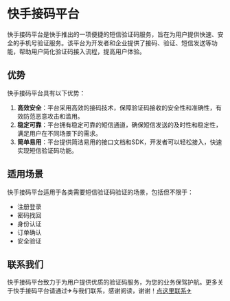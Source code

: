 # 快手接码平台

快手接码平台是快手推出的一项便捷的短信验证码服务，旨在为用户提供快速、安全的手机号验证服务。该平台为开发者和企业提供了接码、验证、短信发送等功能，帮助用户简化验证码接入流程，提高用户体验。

## 优势

快手接码平台具有以下优势：

1. **高效安全**：平台采用高效的接码技术，保障验证码接收的安全性和准确性，有效防范恶意攻击和滥用。
2. **稳定可靠**：平台拥有稳定可靠的短信通道，确保短信发送的及时性和稳定性，满足用户在不同场景下的需求。
3. **简单易用**：平台提供简洁易用的接口文档和SDK，开发者可以轻松接入，快速实现短信验证码功能。

## 适用场景

快手接码平台适用于各类需要短信验证码验证的场景，包括但不限于：

- 注册登录
- 密码找回
- 身份认证
- 订单确认
- 安全验证

## 联系我们

快手接码平台致力于为用户提供优质的验证码服务，为您的业务保驾护航。更多关于快手接码平台请通过✈与我们联系，感谢阅读，谢谢！[点这里联系✈](https://abc.k02.cc)